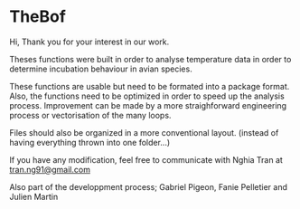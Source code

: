 # TheBof
Hi, 
Thank you for your interest in our work. 

Theses functions were built in order to analyse temperature data in order to determine incubation behaviour in avian species.

These functions are usable but need to be formated into a package format. Also, the functions need to be optimized in order to speed up the analysis process. Improvement can be made by  a more straighforward engineering process or vectorisation of the many loops.

Files should also be organized in a more conventional layout. (instead of having everything thrown into one folder...)

If you have any modification, feel free to communicate with Nghia Tran at tran.ng91@gmail.com

Also part of the developpment process; Gabriel Pigeon, Fanie Pelletier and Julien Martin

